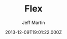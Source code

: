 ---
layout: JamstackTheme
title: Flex
github: https://github.com/the-development/flex
demo: https://the-development.github.io/flex/
author: Jeff Martin
ssg: Jekyll
date: 2013-12-09T19:01:22.000Z
description: A responsive, flexible, Jekyll theme based on The Development's first design.
stale: true
---